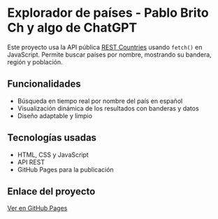 # Explorador de países - Pablo Brito Ch y algo de ChatGPT

Este proyecto usa la API pública [REST Countries](https://restcountries.com/v3.1/all) usando `fetch()` en JavaScript. Permite buscar países por nombre, mostrando su bandera, región y población.

## Funcionalidades

- Búsqueda en tiempo real por nombre del país en español
- Visualización dinámica de los resultados con banderas y datos
- Diseño adaptable y limpio

## Tecnologías usadas

- HTML, CSS y JavaScript
- API REST
- GitHub Pages para la publicación

## Enlace del proyecto

[Ver en GitHub Pages](https://pucetec-dw.github.io/laboratorio-2-Shadom2/)